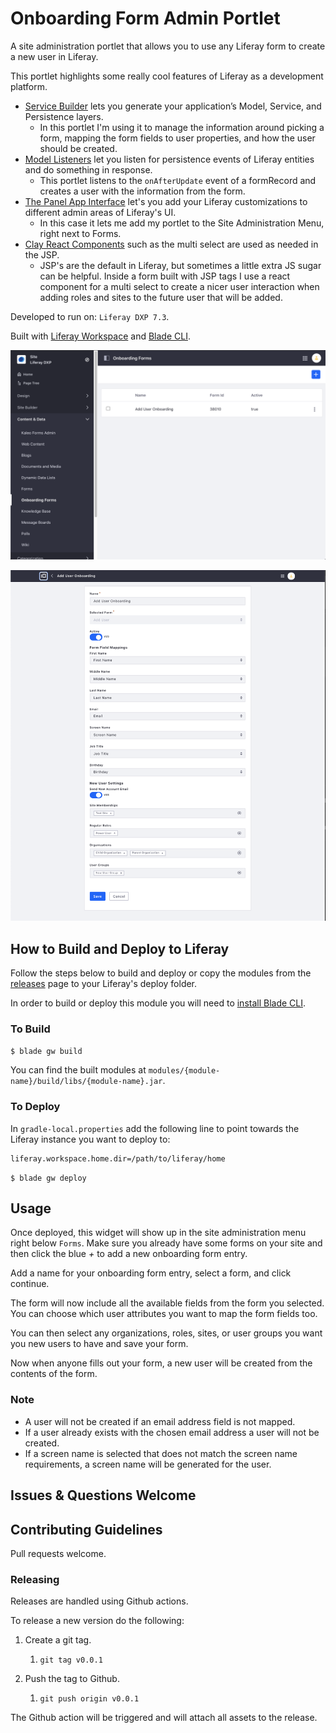 # Onboarding Form Admin Portlet

A site administration portlet that allows you to use any Liferay form to create a new user in Liferay.

This portlet highlights some really cool features of Liferay as a development platform.

* [Service Builder](https://help.liferay.com/hc/en-us/articles/360033253091-What-is-Service-Builder-) lets you generate your application’s Model, Service, and Persistence layers.
  * In this portlet I'm using it to manage the information around picking a form, mapping the form fields to user properties, and how the user should be created.
* [Model Listeners](https://help.liferay.com/hc/en-us/articles/360029122631-Model-Listeners) let you listen for persistence events of Liferay entities and do something in response.
  * This portlet listens to the `onAfterUpdate` event of a formRecord and creates a user with the information from the form.
* [The Panel App Interface](https://help.liferay.com/hc/en-us/articles/360028833612-Panel-App-Template) let's you add your Liferay customizations to different admin areas of Liferay's UI.
  * In this case it lets me add my portlet to the Site Administration Menu, right next to Forms.
* [Clay React Components](https://clayui.com/docs/components/multi-select.html) such as the multi select are used as needed in the JSP.
  * JSP's are the default in Liferay, but sometimes a little extra JS sugar can be helpful. Inside a form built with JSP tags I use a react component for a multi select to create a nicer user interaction when adding roles and sites to the future user that will be added.

Developed to run on: `Liferay DXP 7.3`.

Built with [Liferay Workspace](https://help.liferay.com/hc/en-us/articles/360029147471-Liferay-Workspace) and [Blade CLI](https://help.liferay.com/hc/en-us/articles/360029147071-Blade-CLI).

![view](/images/view.png)

![edit](/images/edit.png)

## How to Build and Deploy to Liferay

Follow the steps below to build and deploy or copy the modules from the [releases](../../releases/latest) page to your Liferay's deploy folder.

In order to build or deploy this module you will need to [install Blade CLI](https://help.liferay.com/hc/en-us/articles/360028833852-Installing-Blade-CLI).

### To Build

`$ blade gw build`

You can find the built modules at `modules/{module-name}/build/libs/{module-name}.jar`.

### To Deploy

In `gradle-local.properties` add the following line to point towards the Liferay instance you want to deploy to:
```
liferay.workspace.home.dir=/path/to/liferay/home
```

`$ blade gw deploy`

## Usage

Once deployed, this widget will show up in the site administration menu right below `Forms`. Make sure you already have some forms on your site and then click the blue *+* to add a new onboarding form entry.

Add a name for your onboarding form entry, select a form, and click continue.

The form will now include all the available fields from the form you selected. You can choose which user attributes you want to map the form fields too.

You can then select any organizations, roles, sites, or user groups you want you new users to have and save your form.

Now when anyone fills out your form, a new user will be created from the contents of the form.

### Note

* A user will not be created if an email address field is not mapped.
* If a user already exists with the chosen email address a user will not be created.
* If a screen name is selected that does not match the screen name requirements, a screen name will be generated for the user.

## Issues & Questions Welcome

## Contributing Guidelines

Pull requests welcome.

### Releasing

Releases are handled using Github actions.

To release a new version do the following:

1. Create a git tag.

	1. `git tag v0.0.1`

1. Push the tag to Github.

	1. `git push origin v0.0.1`

The Github action will be triggered and will attach all assets to the release.